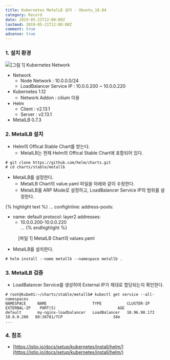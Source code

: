 ```yaml
---
title: Kubernetes MetalLB 설치 - Ubuntu_18.04
category: Record
date: 2019-05-21T12:00:00Z
lastmod: 2019-05-21T12:00:00Z
comment: true
adsense: true
---
```


### 1. 설치 환경

![[그림 1] Kubernetes Network]({{site.baseurl}}/images/record/Kubernetes_MetalLB_Install_Ubuntu_18.04/Kubernetes_Network.PNG)

* Network
  * Node Network : 10.0.0.0/24
  * LoadBalancer Service IP : 10.0.0.200 ~ 10.0.0.220
* Kubernetes 1.12
  * Network Addon : cilium 이용
* Helm
  * Client : v2.13.1
  * Server : v2.13.1
* MetalLB 0.7.3

### 2. MetalLB 설치

* Helm의 Offical Stable Chart를 받는다.
  * MetalLB는 현재 Helm의 Offical Stable Chart에 포함되어 있다.

~~~
# git clone https://github.com/helm/charts.git
# cd charts/stable/metallb
~~~

* MetalLB를 설정한다.
  * MetalLB Chart의 value.yaml 파일을 아래와 같이 수정한다.
  * MetalLB를 ARP Mode로 설정하고, LoadBalancer Service IP의 범위를 설정한다.

{% highlight text %}
...
configInline:
  address-pools:
  - name: default
    protocol: layer2
    addresses:
    - 10.0.0.200-10.0.0.220    
...
{% endhighlight %}
<figure>
<figcaption class="caption">[파일 1] MetalLB Chart의 values.yaml</figcaption>
</figure>

* MetalLB를 설치한다.

~~~
# helm install --name metallb --namespace metallb .
~~~

### 3. MetalLB 검증

* LoadBalancer Service를 생성하여 External IP가 제대로 할당되는지 확인한다.

~~~
# root@kube01:~/charts/stable/metallb# kubectl get service --all-namespaces
NAMESPACE     NAME                    TYPE           CLUSTER-IP       EXTERNAL-IP    PORT(S)                           AGE
default       my-nginx-loadbalancer   LoadBalancer   10.96.98.173     10.0.0.200   80:30781/TCP                      34m
...                                                                                   
~~~

### 4. 참조

* [https://istio.io/docs/setup/kubernetes/install/helm/](https://istio.io/docs/setup/kubernetes/install/helm/)